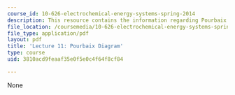 ```yaml
---
course_id: 10-626-electrochemical-energy-systems-spring-2014
description: This resource contains the information regarding Pourbaix Diagram.
file_location: /coursemedia/10-626-electrochemical-energy-systems-spring-2014/3810acd9feaaf35e0f5e0c4f64f8cf84_MIT10_626S14_Lec11.pdf
file_type: application/pdf
layout: pdf
title: 'Lecture 11: Pourbaix Diagram'
type: course
uid: 3810acd9feaaf35e0f5e0c4f64f8cf84

---
```

None